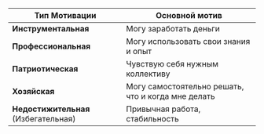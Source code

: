 | Тип Мотивации | Основной мотив |
|---------------|----------------|
| **Инструментальная** | Могу заработать деньги |
| **Профессиональная** | Могу использовать свои знания и опыт |
| **Патриотическая**   | Чувствую себя нужным коллективу |
| **Хозяйская**        | Могу самостоятельно решать, что и когда мне делать |
| **Недостижительная** (Избегательная) | Привычная работа, стабильность |


